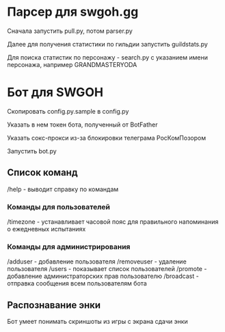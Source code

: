 # Парсер для swgoh.gg

Сначала запустить pull.py, потом parser.py

Далее для получения статистики по гильдии запустить guildstats.py

Для поиска статистик по персонажу - search.py с указанием имени персонажа, например GRANDMASTERYODA


# Бот для SWGOH

Скопировать config.py.sample в config.py

Указать в нем токен бота, полученный от BotFather

Указать сокс-прокси из-за блокировки телеграма РосКомПозором

Запустить bot.py

## Список команд

/help - выводит справку по командам

### Команды для пользователей

/timezone - устанавливает часовой пояс для правильного напоминания о ежедневных испытаниях

### Команды для администрирования

/adduser - добавление пользователя
/removeuser - удаление пользователя
/users - показывает список пользователей
/promote - добавление администраторских прав пользователю
/broadcast - отправка сообщения всем пользователям бота

## Распознавание энки

Бот умеет понимать скриншоты из игры с экрана сдачи энки
